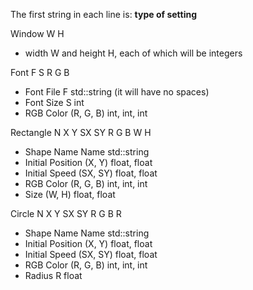 The first string in each line is: **type of setting**

Window W H
- width W and height H, each of which will be integers

Font F S R G B
- Font File F std::string (it will have no spaces)
- Font Size S int
- RGB Color (R, G, B) int, int, int

Rectangle N X Y SX SY R G B W H
- Shape Name        Name        std::string
- Initial Position  (X, Y)      float, float
- Initial Speed     (SX, SY)    float, float
- RGB Color         (R, G, B)   int, int, int
- Size              (W, H)      float, float

Circle N X Y SX SY R G B R
- Shape Name        Name        std::string
- Initial Position  (X, Y)      float, float
- Initial Speed     (SX, SY)    float, float
- RGB Color         (R, G, B)   int, int, int
- Radius            R           float

